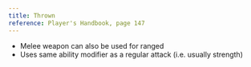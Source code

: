 ```yaml
---
title: Thrown
reference: Player's Handbook, page 147
---
```


- Melee weapon can also be used for ranged
- Uses same ability modifier as a regular attack (i.e. usually strength)
